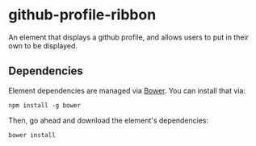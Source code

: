 # github-profile-ribbon

An element that displays a github profile, and allows users to put in their own to be displayed.


## Dependencies

Element dependencies are managed via [Bower](http://bower.io/). You can
install that via:

    npm install -g bower

Then, go ahead and download the element's dependencies:

    bower install
